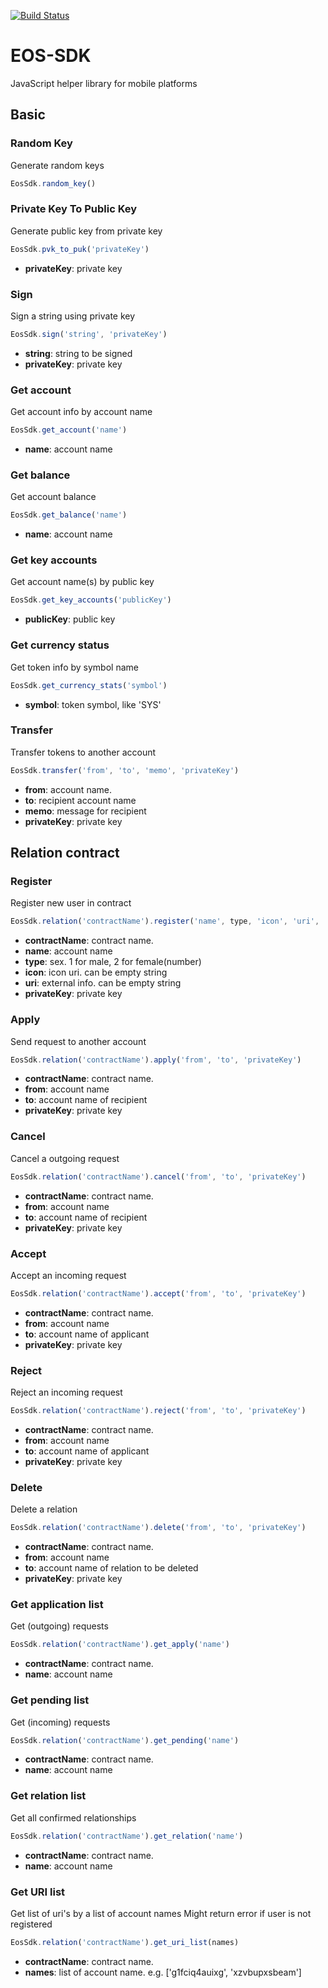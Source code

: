 [![Build Status](https://travis-ci.org/qdingify/eos-sdk.svg?branch=master)](https://travis-ci.org/qdingify/eos-sdk)

# EOS-SDK
JavaScript helper library for mobile platforms

## Basic
### Random Key
Generate random keys
```js
EosSdk.random_key()
```

### Private Key To Public Key
Generate public key from private key
```js
EosSdk.pvk_to_puk('privateKey')
```
* **privateKey**: private key

### Sign
Sign a string using private key
```js
EosSdk.sign('string', 'privateKey')
```
* **string**: string to be signed
* **privateKey**: private key

### Get account
Get account info by account name
```js
EosSdk.get_account('name')
```
* **name**: account name

### Get balance
Get account balance
```js
EosSdk.get_balance('name')
```
* **name**: account name

### Get key accounts
Get account name(s) by public key
```js
EosSdk.get_key_accounts('publicKey')
```
* **publicKey**: public key

### Get currency status
Get token info by symbol name
```js
EosSdk.get_currency_stats('symbol')
```
* **symbol**: token symbol, like 'SYS'


### Transfer
Transfer tokens to another account
```js
EosSdk.transfer('from', 'to', 'memo', 'privateKey')
```
* **from**: account name. 
* **to**: recipient account name
* **memo**: message for recipient
* **privateKey**: private key


## Relation contract
### Register
Register new user in contract
```js
EosSdk.relation('contractName').register('name', type, 'icon', 'uri', 'privateKey')
```
* **contractName**: contract name. 
* **name**: account name
* **type**: sex. 1 for male, 2 for female(number)
* **icon**: icon uri. can be empty string
* **uri**: external info. can be empty string
* **privateKey**: private key

### Apply
Send request to another account
```js
EosSdk.relation('contractName').apply('from', 'to', 'privateKey')
```
* **contractName**: contract name. 
* **from**: account name
* **to**: account name of recipient
* **privateKey**: private key

### Cancel
Cancel a outgoing request
```js
EosSdk.relation('contractName').cancel('from', 'to', 'privateKey')
```
* **contractName**: contract name. 
* **from**: account name
* **to**: account name of recipient
* **privateKey**: private key

### Accept
Accept an incoming request
```js
EosSdk.relation('contractName').accept('from', 'to', 'privateKey')
```
* **contractName**: contract name. 
* **from**: account name
* **to**: account name of applicant
* **privateKey**: private key

### Reject
Reject an incoming request
```js
EosSdk.relation('contractName').reject('from', 'to', 'privateKey')
```
* **contractName**: contract name. 
* **from**: account name
* **to**: account name of applicant
* **privateKey**: private key

### Delete
Delete a relation
```js
EosSdk.relation('contractName').delete('from', 'to', 'privateKey')
```
* **contractName**: contract name. 
* **from**: account name
* **to**: account name of relation to be deleted
* **privateKey**: private key

### Get application list
Get (outgoing) requests
```js
EosSdk.relation('contractName').get_apply('name')
```
* **contractName**: contract name. 
* **name**: account name

### Get pending list
Get (incoming) requests
```js
EosSdk.relation('contractName').get_pending('name')
```
* **contractName**: contract name. 
* **name**: account name

### Get relation list
Get all confirmed relationships
```js
EosSdk.relation('contractName').get_relation('name')
```
* **contractName**: contract name. 
* **name**: account name


### Get URI list
Get list of uri's by a list of account names
Might return error if user is not registered
```js
EosSdk.relation('contractName').get_uri_list(names)
```
* **contractName**: contract name. 
* **names**: list of account name. e.g. ['g1fciq4auixg', 'xzvbupxsbeam']

